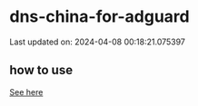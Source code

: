 # dns-china-for-adguard

Last updated on: 2024-04-08 00:18:21.075397

## how to use

[See here](https://github.com/AdguardTeam/AdGuardHome/wiki/Configuration#upstreams-from-file)